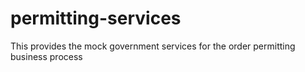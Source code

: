 # permitting-services
This provides the mock government services for the order permitting business process
